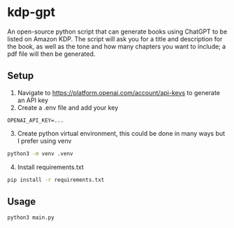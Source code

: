 # kdp-gpt
An open-source python script that can generate books using ChatGPT to be listed on Amazon KDP. The script will ask you for a title and description for the book, as well as the tone and how many chapters you want to include; a pdf file will then be generated.

## Setup
1. Navigate to https://platform.openai.com/account/api-keys to generate an API key
2. Create a .env file and add your key
```
OPENAI_API_KEY=...
```
3. Create python virtual environment, this could be done in many ways but I prefer using venv
```bash
python3 -m venv .venv
```
4. Install requirements.txt
```bash
pip install -r requirements.txt
```

## Usage
```bash
python3 main.py
```
